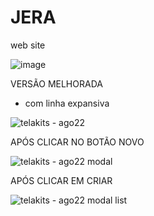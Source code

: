 # JERA
web site 

![image](https://user-images.githubusercontent.com/87581131/178084941-344eb1f0-ac8b-4475-a53d-c4a349b123bd.png)

VERSÃO MELHORADA 
  - com linha expansiva

![telakits - ago22](https://user-images.githubusercontent.com/87581131/184442842-54637a2b-43b3-47ce-a4e7-1b5cc4d0d641.jpg)

APÓS CLICAR NO BOTÃO NOVO

![telakits - ago22 modal](https://user-images.githubusercontent.com/87581131/184442906-18d64a80-be8a-4880-b993-890d8592a270.jpg)

APÓS CLICAR EM CRIAR

![telakits - ago22 modal list](https://user-images.githubusercontent.com/87581131/184442934-6da2637b-ddba-4c49-a4e1-674f463496ab.jpg)

